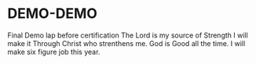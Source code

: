 # DEMO-DEMO
Final Demo lap before certification
The Lord is my source of Strength
I will make it Through Christ who strenthens me.
God is Good all the time.
I will make six figure job this year.
